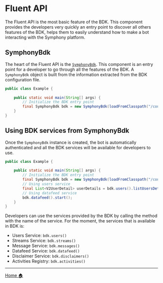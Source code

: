 # Fluent API

The Fluent API is the most basic feature of the BDK. This component provides the developers very quickly an entry point 
to discover all others features of the BDK, helps them to easily understand how to make a bot interacting with the 
Symphony platform.

## SymphonyBdk

The heart of the Fluent API is the [`SymphonyBdk`](../symphony-bdk-core/src/main/java/com/symphony/bdk/core/SymphonyBdk.java).
This component is an entry point for a developer to go through all the features of the BDK. A `SymphonyBdk` object is 
built from the information extracted from the BDK configuration file.

```java
public class Example {
    
    public static void main(String[] args) {
        // Initialize the BDK entry point
        final SymphonyBdk bdk = new SymphonyBdk(loadFromClasspath("/config.yaml"));
    }
}
```


## Using BDK services from SymphonyBdk

Once the `SymphonyBdk` instance is created, the bot is automatically authenticated and all the BDK services will be available 
for developers to use.

```java
public class Example {
    
    public static void main(String[] args) {
        // Initialize the BDK entry point
        final SymphonyBdk bdk = new SymphonyBdk(loadFromClasspath("/config.yaml"));
        // Using users service
        final List<V2UserDetail> userDetails = bdk.users().listUsersDetail(new UserFilter());
        // Using datafeed service
        bdk.datafeed().start();
    }
}
```

Developers can use the services provided by the BDK by calling the method with the name of the service. For the moment, the services
that is available in BDK is:

- Users Service: `bdk.users()`
- Streams Service: `bdk.streams()`
- Message Service: `bdk.messages()`
- Datafeed Service: `bdk.datafeed()`
- Disclaimer Service: `bdk.disclaimers()`
- Activities Registry: `bdk.activities()`

----
[Home :house:](./index.md)
